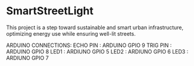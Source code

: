 # SmartStreetLight
This project is a step toward sustainable and smart urban infrastructure, optimizing energy use while ensuring well-lit streets.

ARDUINO CONNECTIONS:
ECHO PIN : ARDUINO GPIO 9
TRIG PIN : ARDUINO GPIO  8
LED1 : ARDIUNO GPIO 5
LED2 : ARDIUNO GPIO 6
LED3 : ARDIUNO GPIO 7
